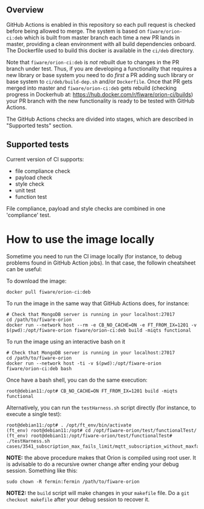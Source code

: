 ## Overview
GitHub Actions is enabled in this repository so each pull request is checked before being allowed to merge.
The system is based on `fiware/orion-ci:deb` which is built from master branch each time a new PR lands in master,
providing a clean environment with all build dependencies onboard. The Dockerfile used to build this docker is available
in the `ci/deb` directory.

Note that `fiware/orion-ci:deb` is *not* rebuilt due to changes in the PR branch under test. Thus, if you are developing
a functionality that requires a new library or base system you need to do *first* a PR adding such library or base system
to `ci/deb/build-dep.sh` and/or `Dockerfile`. Once that PR gets merged into master and `fiware/orion-ci:deb` gets rebuild
(checking progress in Dockerhub at: https://hub.docker.com/r/fiware/orion-ci/builds) your PR branch with the new 
functionality is ready to be tested with GitHub Actions.

The GitHub Actions checks are divided into stages, which are described in "Supported tests" section.

## Supported tests
Current version of CI supports:
* file compliance check
* payload check
* style check
* unit test
* function test

File compliance, payload and style checks are combined in one 'compliance' test.

# How to use the image locally

Sometime you need to run the CI image locally (for instance, to debug problems found in GitHub Action jobs). In that case,
the followin cheatsheet can be useful:

To download the image:

```
docker pull fiware/orion-ci:deb
```

To run the image in the same way that GitHub Actions does, for instance:

```
# Check that MongoDB server is running in your localhost:27017
cd /path/to/fiware-orion
docker run --network host --rm -e CB_NO_CACHE=ON -e FT_FROM_IX=1201 -v $(pwd):/opt/fiware-orion fiware/orion-ci:deb build -miqts functional
```

To run the image using an interactive bash on it

```
# Check that MongoDB server is running in your localhost:27017
cd /path/to/fiware-orion
docker run --network host -ti -v $(pwd):/opt/fiware-orion fiware/orion-ci:deb bash
```

Once have a bash shell, you can do the same execution:

```
root@debian11:/opt# CB_NO_CACHE=ON FT_FROM_IX=1201 build -miqts functional
```

Alternatively, you can run the `testHarness.sh` script directly (for instance, to execute a single test):

```
root@debian11:/opt# . /opt/ft_env/bin/activate
(ft_env) root@debian11:/opt# cd /opt/fiware-orion/test/functionalTest/
(ft_env) root@debian11:/opt/fiware-orion/test/functionalTest# ./testHarness.sh cases/3541_subscription_max_fails_limit/mqtt_subscription_without_maxfailslimit_and_failscounter.test
```

**NOTE:** the above procedure makes that Orion is compiled using root user. It is advisable to do a recursive owner
change after ending your debug session. Something like this:

```
sudo chown -R fermin:fermin /path/to/fiware-orion
```

**NOTE2:** the `build` script will make changes in your `makefile` file. Do a `git checkout makefile` after your debug session
to recover it.
